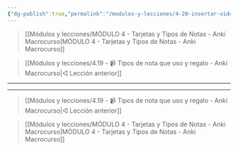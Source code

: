 ```yaml
---
{"dg-publish":true,"permalink":"/modulos-y-lecciones/4-20-insertar-videos-de-you-tube-en-cualquier-campo-anki-macrocurso/","noteIcon":""}
---
```



> [[Módulos y lecciones/MÓDULO 4 - Tarjetas y Tipos de Notas - Anki Macrocurso\|MÓDULO 4 - Tarjetas y Tipos de Notas - Anki Macrocurso]]

> [[Módulos y lecciones/4.19 - 📹 Tipos de nota que uso y regalo - Anki Macrocurso\|◁ Lección anterior]]

---



---

> [[Módulos y lecciones/4.19 - 📹 Tipos de nota que uso y regalo - Anki Macrocurso\|◁ Lección anterior]]

> [[Módulos y lecciones/MÓDULO 4 - Tarjetas y Tipos de Notas - Anki Macrocurso\|MÓDULO 4 - Tarjetas y Tipos de Notas - Anki Macrocurso]]